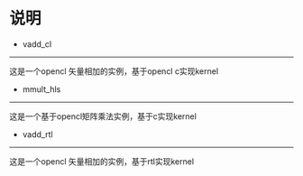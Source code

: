 # 说明  
* vadd_cl  
---------------------
这是一个opencl 矢量相加的实例，基于opencl c实现kernel
* mmult_hls  
----------------------
这是一个基于opencl矩阵乘法实例，基于c实现kernel
* vadd_rtl  
----------------------
这是一个opencl 矢量相加的实例，基于rtl实现kernel